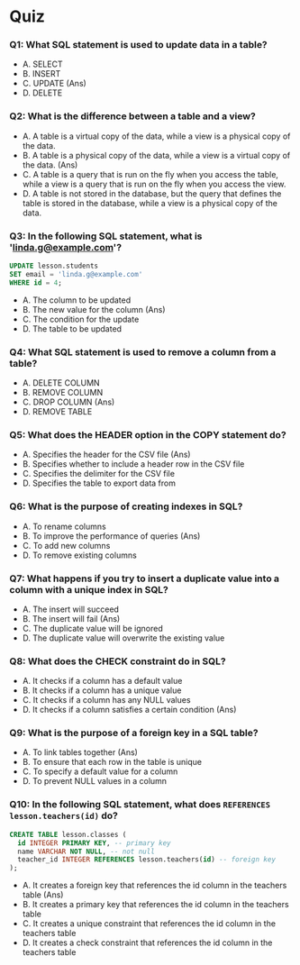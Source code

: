 # Quiz

### Q1: What SQL statement is used to update data in a table?

- A. SELECT
- B. INSERT
- C. UPDATE (Ans)
- D. DELETE

### Q2: What is the difference between a table and a view?

- A. A table is a virtual copy of the data, while a view is a physical copy of the data.
- B. A table is a physical copy of the data, while a view is a virtual copy of the data.  (Ans)
- C. A table is a query that is run on the fly when you access the table, while a view is a query that is run on the fly when you access the view.
- D. A table is not stored in the database, but the query that defines the table is stored in the database, while a view is a physical copy of the data.

### Q3: In the following SQL statement, what is 'linda.g@example.com'?

```sql
UPDATE lesson.students
SET email = 'linda.g@example.com'
WHERE id = 4;
```

- A. The column to be updated 
- B. The new value for the column  (Ans) 
- C. The condition for the update
- D. The table to be updated

### Q4: What SQL statement is used to remove a column from a table?

- A. DELETE COLUMN
- B. REMOVE COLUMN
- C. DROP COLUMN  (Ans)
- D. REMOVE TABLE

### Q5: What does the HEADER option in the COPY statement do?

- A. Specifies the header for the CSV file (Ans)
- B. Specifies whether to include a header row in the CSV file
- C. Specifies the delimiter for the CSV file 
- D. Specifies the table to export data from

### Q6: What is the purpose of creating indexes in SQL?

- A. To rename columns
- B. To improve the performance of queries (Ans)
- C. To add new columns
- D. To remove existing columns

### Q7: What happens if you try to insert a duplicate value into a column with a unique index in SQL?

- A. The insert will succeed
- B. The insert will fail (Ans)
- C. The duplicate value will be ignored
- D. The duplicate value will overwrite the existing value

### Q8: What does the CHECK constraint do in SQL?

- A. It checks if a column has a default value
- B. It checks if a column has a unique value
- C. It checks if a column has any NULL values
- D. It checks if a column satisfies a certain condition (Ans)

### Q9: What is the purpose of a foreign key in a SQL table?

- A. To link tables together (Ans)
- B. To ensure that each row in the table is unique
- C. To specify a default value for a column
- D. To prevent NULL values in a column

### Q10: In the following SQL statement, what does `REFERENCES lesson.teachers(id)` do?

```sql
CREATE TABLE lesson.classes (
  id INTEGER PRIMARY KEY, -- primary key
  name VARCHAR NOT NULL, -- not null
  teacher_id INTEGER REFERENCES lesson.teachers(id) -- foreign key
);
```

- A. It creates a foreign key that references the id column in the teachers table (Ans)
- B. It creates a primary key that references the id column in the teachers table
- C. It creates a unique constraint that references the id column in the teachers table
- D. It creates a check constraint that references the id column in the teachers table
